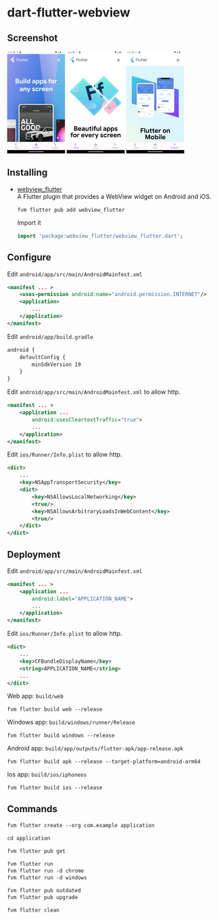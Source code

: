 # dart-flutter-webview

## Screenshot

![Screenshot](./Screenshot.png)
![Screenshot2](./Screenshot2.png)
![Screenshot3](./Screenshot3.png)

## Installing

- [webview_flutter](https://pub.dev/packages/webview_flutter)  
  A Flutter plugin that provides a WebView widget on Android and iOS.

  ```shell
  fvm flutter pub add webview_flutter
  ```

  Import it

  ```dart
  import 'package:webview_flutter/webview_flutter.dart';
  ```

## Configure

Edit `android/app/src/main/AndroidMainfest.xml`

```xml
<manifest ... >
    <uses-permission android:name="android.permission.INTERNET"/>
    <application>
        ...
    </application>
</manifest>
```

Edit `android/app/build.gradle`

```txt
android {
    defaultConfig {
        minSdkVersion 19
    }
}
```

Edit `android/app/src/main/AndroidMainfest.xml` to allow http.

```xml
<manifest ... >
    <application ...
        android:usesCleartextTraffic="true">
        ...
    </application>
</manifest>
```

Edit `ios/Runner/Info.plist` to allow http.

```xml
<dict>
    ...
    <key>NSAppTransportSecurity</key>
    <dict>
        <key>NSAllowsLocalNetworking</key>
        <true/>
        <key>NSAllowsArbitraryLoadsInWebContent</key>
        <true/>
    </dict>
</dict>
```

## Deployment

Edit `android/app/src/main/AndroidMainfest.xml`

```xml
<manifest ... >
    <application ...
        android:label="APPLICATION_NAME">
        ...
    </application>
</manifest>
```

Edit `ios/Runner/Info.plist` to allow http.

```xml
<dict>
    ...
    <key>CFBundleDisplayName</key>
    <string>APPLICATION_NAME</string>
    ...
</dict>
```

Web app: `build/web`

```shell
fvm flutter build web --release
```

Windows app: `build/windows/runner/Release`

```shell
fvm flutter build windows --release
```

Android app: `build/app/outputs/flutter-apk/app-release.apk`

```shell
fvm flutter build apk --release --target-platform=android-arm64
```

Ios app: `build/ios/iphoneos`

```shell
fvm flutter build ios --release
```

## Commands

```shell
fvm flutter create --org com.example application
```

```shell
cd application
```

```shell
fvm flutter pub get
```

```shell
fvm flutter run
fvm flutter run -d chrome
fvm flutter run -d windows
```

```shell
fvm flutter pub outdated
fvm flutter pub upgrade
```

```shell
fvm flutter clean
```
